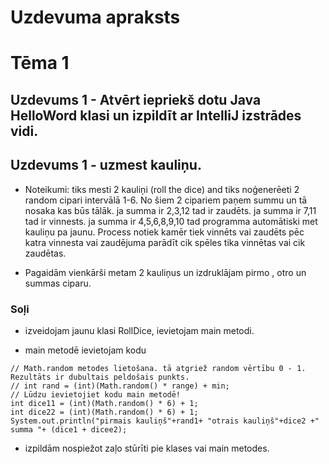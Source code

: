 # Uzdevuma apraksts

# Tēma 1

## Uzdevums 1 - Atvērt iepriekš dotu Java HelloWord klasi un izpildīt ar IntelliJ izstrādes vidi.



## Uzdevums 1 - uzmest kauliņu.

- Noteikumi: tiks mesti 2 kauliņi (roll the dice) and tiks noģenerēeti 2 random cipari intervālā 1-6.
  No šiem 2 cipariem paņem summu un tā nosaka kas būs tālāk. ja summa ir 2,3,12 tad ir zaudēts. ja summa ir 7,11 tad ir vinnests. ja summa ir 4,5,6,8,9,10 tad  programma automātiski met kauliņu pa jaunu. Process notiek kamēr tiek vinnēts vai zaudēts
  pēc katra vinnesta vai zaudējuma parādīt cik spēles tika vinnētas vai cik zaudētas.

- Pagaidām vienkārši metam 2 kauliņus un izdruklājam pirmo , otro un summas ciparu.

### Soļi

- izveidojam jaunu klasi RollDice, ievietojam main metodi.

- main metodē ievietojam kodu

```jshelllanguage
// Math.random metodes lietošana. tā atgriež random vērtību 0 - 1. Rezultāts ir dubultais peldošais punkts.
// int rand = (int)(Math.random() * range) + min; 
// Lūdzu ievietojiet kodu main metodē!
int dice11 = (int)(Math.random() * 6) + 1;
int dice22 = (int)(Math.random() * 6) + 1;
System.out.println("pirmais kauliņš"+rand1+ "otrais kauliņš"+dice2 +" summa "+ (dice1 + dicee2);

```
- izpildām nospiežot zaļo stūrīti pie klases vai main metodes.